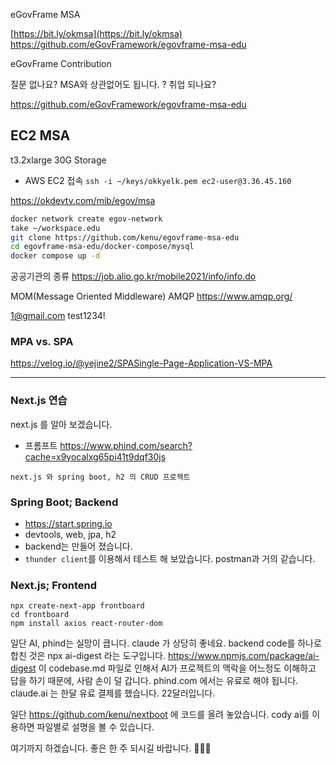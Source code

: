 eGovFrame MSA

[​https://bit.ly/okmsa](​https://bit.ly/okmsa)
https://github.com/eGovFramework/egovframe-msa-edu

eGovFrame Contribution

질문 없나요?
MSA와 상관없어도 됩니다.
? 취업 되나요?


https://github.com/eGovFramework/egovframe-msa-edu

## EC2 MSA


t3.2xlarge
30G Storage
- AWS EC2 접속
`ssh -i ~/keys/okkyelk.pem ec2-user@3.36.45.160`

https://okdevtv.com/mib/egov/msa

```sh
docker network create egov-network
take ~/workspace.edu
git clone https://github.com/kenu/egovframe-msa-edu
cd egovframe-msa-edu/docker-compose/mysql
docker compose up -d

```

공공기관의 종류
https://job.alio.go.kr/mobile2021/info/info.do


MOM(Message Oriented Middleware)
AMQP
https://www.amqp.org/


1@gmail.com
test1234!

### MPA vs. SPA
https://velog.io/@yejine2/SPASingle-Page-Application-VS-MPA





---
### Next.js 연습

next.js 를 알아 보겠습니다.

- 프롬프트 https://www.phind.com/search?cache=x9yocalxg65pi41t9dqf30js
```
next.js 와 spring boot, h2 의 CRUD 프로젝트
```

### Spring Boot; Backend
- https://start.spring.io
- devtools, web, jpa, h2
- backend는 만들어 졌습니다.
- `thunder client`를 이용해서 테스트 해 보았습니다. postman과 거의 같습니다.

### Next.js; Frontend

```
npx create-next-app frontboard
cd frontboard
npm install axios react-router-dom
```

일단 AI, phind는 실망이 큽니다. claude 가 상당히 좋네요. 
backend code를 하나로 합친 것은 npx ai-digest 라는 도구입니다.
https://www.npmjs.com/package/ai-digest
이 codebase.md 파일로 인해서 AI가 프로젝트의 맥락을 어느정도 이해하고 답을 하기 때문에,
사람 손이 덜 갑니다.
phind.com 에서는 유료로 해야 됩니다. claude.ai 는 한달 유료 결제를 했습니다.
22달러입니다.

일단 https://github.com/kenu/nextboot 에 코드를 올려 놓았습니다.
cody ai를 이용하면 파일별로 설명을 볼 수 있습니다.

여기까지 하겠습니다.
좋은 한 주 되시길 바랍니다. 🙇🏻‍♂️

